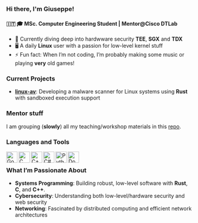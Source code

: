 ### Hi there, I'm Giuseppe!
#### 🇮🇹 🎓 MSc. Computer Engineering Student | Mentor@Cisco DTLab

- 🌱 Currently diving deep into hardwware security **TEE**, **SGX** and **TDX**
- 🖥️ A daily **Linux** user with a passion for low-level kernel stuff
- ⚡ Fun fact: When I’m not coding, I’m probably making some music or playing **very** old games!

### Current Projects
- **[linux-av](https://github.com/alarmfox/linux-av)**: Developing a malware scanner for Linux systems using **Rust** with sandboxed execution support

### Mentor stuff
I am grouping (**slowly**) all my teaching/workshop materials in this [repo](https://github.com/alarmfox/dtlab).

### Languages and Tools

<img align="left" alt="Go" width="30px" src="https://user-images.githubusercontent.com/3613230/41752586-476b0b24-7596-11e8-95fe-8fd3faa21e8a.png"/>
<img align="left" alt="C" width="30px" src="https://user-images.githubusercontent.com/42747200/46140125-da084900-c26d-11e8-8ea7-c45ae6306309.png"/>
<img align="left" alt="C++" width="30px" src="https://cdn.iconscout.com/icon/free/png-512/c-programming-569564.png"/>
<img align="left" alt="C#" width="30px" src="https://www.freeiconspng.com/uploads/c-logo-icon-18.png"/>
<img align="left" alt="Python" width="30px" src="https://cdn3.iconfinder.com/data/icons/logos-and-brands-adobe/512/267_Python-512.png"/>
<img align="left" alt="Docker" width="30px" src="https://cdn.iconscout.com/icon/free/png-256/docker-11-1175228.png"/>

<br />

### What I’m Passionate About
- **Systems Programming**: Building robust, low-level software with **Rust**, **C**, and **C++**.
- **Cybersecurity**: Understanding both low-level/hardware security and web security
- **Networking**: Fascinated by distributed computing and efficient network architectures
